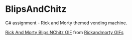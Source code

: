 # BlipsAndChitz
C# assignment - Rick and Morty themed vending machine.


<div class="tenor-gif-embed" data-postid="10556294" data-share-method="host" data-width="100%" data-aspect-ratio="1.7785714285714287"><a href="https://tenor.com/view/rick-and-morty-blips-nchitz-gif-10556294">Rick And Morty Blips NChitz GIF</a> from <a href="https://tenor.com/search/rickandmorty-gifs">Rickandmorty GIFs</a></div><script type="text/javascript" async src="https://tenor.com/embed.js"></script>
